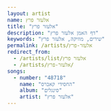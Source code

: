 ```yaml
---
layout: artist
name: אלעזר פרץ
title: "אלעזר פרץ"
description: "דף האמן אלעזר פרץ"
keywords: "שירים, מוזיקה, אלעזר פרץ"
permalink: /artists/אלעזר-פרץ
redirect_from:
  - /artists/list/אלעזר פרץ
  - /artists/אלעזר-פרץ/
songs:
  - number: "48718"
    name: "החסידי קאברס"
    album: "סינגלים"
    artist: "אלעזר פרץ"
---
```

